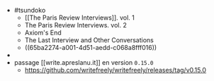 - #tsundoko
	- [[The Paris Review Interviews]]. vol. 1
	- The Paris Review Interviews. vol. 2
	- Axiom's End
	- The Last Interview and Other Conversations
	- ((65ba2274-a001-4d51-aedd-c068a8fff016))
-
- passage [[write.apreslanu.it]] en version `0.15.0`
	- https://github.com/writefreely/writefreely/releases/tag/v0.15.0